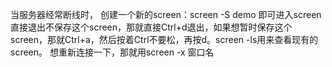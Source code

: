 当服务器经常断线时，
    创建一个新的screen：screen -S demo 即可进入screen 
    直接退出不保存这个screen，那就直接Ctrl+d退出，如果想暂时保存这个screen，那就Ctrl+a，然后按着Ctrl不要松，再按d。screen -ls用来查看现有的screen。
 想重新连接一下，那就用screen -x 窗口名
    
   
